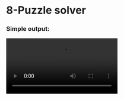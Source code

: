 # 8-Puzzle solver

### Simple output:
![](https://github.com/0x0Faisal/SchoolProjects/blob/main/media/Screen%20Recording.wmv)
